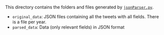 This directory contains the folders and files generated by [`jsonParser.py`](../parsing/jsonParser.py). 

- `original_data`: JSON files containing all the tweets with all fields. There is a file per year.
- `parsed_data`: Data (only relevant fields) in JSON format 